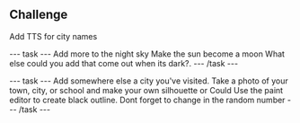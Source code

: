 ## Challenge

Add TTS for city names

--- task ---
Add more to the night sky 
Make the sun become a moon
What else could you add that come out when its dark?. 
--- /task ---

--- task ---
Add somewhere else a city you've visited. Take a photo of your town, city, or school and make your own silhouette or Could Use the paint editor to create black outline. Dont forget to change in the random number
--- /task ---

